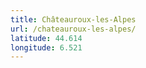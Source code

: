 ```yaml
---
title: Châteauroux-les-Alpes
url: /chateauroux-les-alpes/
latitude: 44.614
longitude: 6.521
---
```

